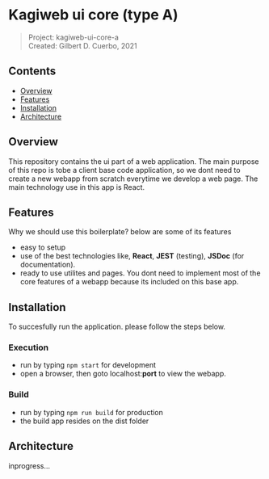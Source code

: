 # Kagiweb ui core (type A)
 > Project: kagiweb-ui-core-a  
 > Created: Gilbert D. Cuerbo, 2021


## Contents  
- [Overview](#overview)
- [Features](#features)
- [Installation](#installation)
- [Architecture](#architecture)


## Overview
This repository contains the ui part of a web application. The main purpose of this repo is tobe a client
base code application, so we dont need to create a new webapp from scratch everytime we develop a web page. The main
technology use in this app is React.


## Features
Why we should use this boilerplate? below are some of its features
- easy to setup
- use of the best technologies like, **React**, **JEST** (testing), **JSDoc** (for documentation).
- ready to use utilites and pages. You dont need to implement most of the core features of a webapp because its included
  on this base app.


## Installation
To succesfully run the application. please follow the steps below.

### Execution
- run by typing `npm start` for development
- open a browser, then goto localhost:**port** to view the webapp.

### Build
- run by typing `npm run build` for production
- the build app resides on the dist folder



## Architecture
inprogress...